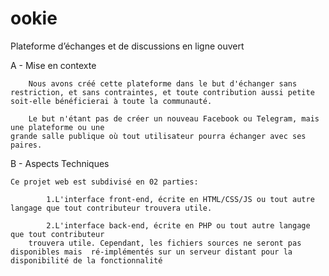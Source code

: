 # ookie
Plateforme d’échanges et de discussions en ligne ouvert

A - Mise en contexte

        Nous avons créé cette plateforme dans le but d'échanger sans restriction, et sans contraintes, et toute contribution aussi petite soit-elle bénéficierai à toute la communauté.

        Le but n'étant pas de créer un nouveau Facebook ou Telegram, mais une plateforme ou une    
    grande salle publique où tout utilisateur pourra échanger avec ses paires.


B - Aspects Techniques

    Ce projet web est subdivisé en 02 parties:
    
            1.L'interface front-end, écrite en HTML/CSS/JS ou tout autre langage que tout contributeur trouvera utile.

            2.L'interface back-end, écrite en PHP ou tout autre langage que tout contributeur
        trouvera utile. Cependant, les fichiers sources ne seront pas disponibles mais  ré-implémentés sur un serveur distant pour la disponibilité de la fonctionnalité


